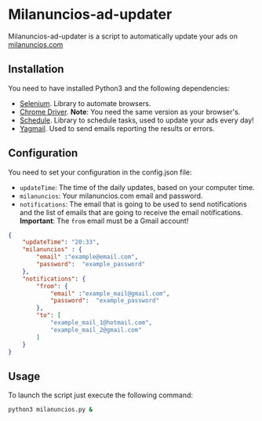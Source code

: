 # Milanuncios-ad-updater
Milanuncios-ad-updater is a script to automatically update your ads on [milanuncios.com](https://milanuncios.com)

## Installation
You need to have installed Python3 and the following dependencies:
- [Selenium](https://pypi.org/project/selenium/). Library to automate browsers.
- [Chrome Driver](https://chromedriver.chromium.org/). **Note**: You need the same version as your browser's.
- [Schedule](https://pypi.org/project/schedule/). Library to schedule tasks, used to update your ads every day!
- [Yagmail](https://pypi.org/project/yagmail/). Used to send emails reporting the results or errors.

## Configuration
You need to set your configuration in the config.json file:
- `updateTime`: The time of the daily updates, based on your computer time.
- `milanuncios`: Your milanuncios.com email and password.
- `notifications`: The email that is going to be used to send notifications and the list of emails that are going to receive the email notifications. **Important**: The `from` email must be a Gmail account!

```json
{
    "updateTime": "20:33",
    "milanuncios" : {
        "email" :"example@email.com",
        "password":  "example_password"
    },
    "notifications": {
        "from": {
            "email" :"example_mail@gmail.com",
            "password":  "example_password"
        },
        "to": [
            "example_mail_1@hotmail.com",
            "example_mail_2@gmail.com"
        ]
    }
}
```

## Usage
To launch the script just execute the following command:
```bash
python3 milanuncios.py &
```